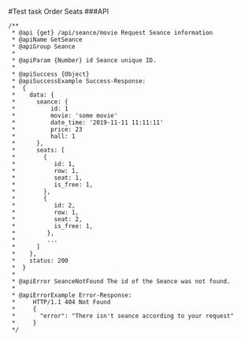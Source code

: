#Test task Order Seats
###API

	/**
	 * @api {get} /api/seance/movie Request Seance information
	 * @apiName GetSeance
	 * @apiGroup Seance
	 *
	 * @apiParam {Number} id Seance unique ID.
	 *
	 * @apiSuccess {Object} 
	 * @apiSuccessExample Success-Response:
	 *  {
	 *    data: {
	 *      seance: {
	 *          id: 1
	 *          movie: 'some movie'
	 *          date_time: '2019-11-11 11:11:11'
	 *          price: 23
	 *          hall: 1
	 *      },
	 *      seats: [
	 *        {
	 *           id: 1,
	 *           row: 1,
	 *           seat: 1,
	 *           is_free: 1,
	 *        },
	 *        {
	 *           id: 2,
	 *           row: 1,
	 *           seat: 2,
	 *           is_free: 1,
	 *         }, 
	 *         ... 
	 *      ]
	 *    },
	 *    status: 200
	 *  }
	 *
	 * @apiError SeanceNotFound The id of the Seance was not found.
	 *
	 * @apiErrorExample Error-Response:
	 *     HTTP/1.1 404 Not Found
	 *     {
	 *       "error": "There isn't seance according to your request"
	 *     }
	 */
